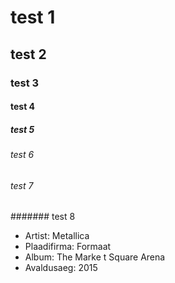 # test 1

## test 2

### test 3

#### test 4

##### test 5
###### test 6
###### test 7
####### test 8

* Artist: Metallica 
* Plaadifirma: Formaat
* Album: The Marke t Square Arena	
* Avaldusaeg: 2015
